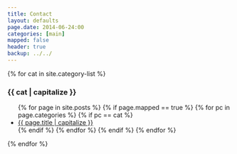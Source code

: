 ```yaml
---
title: Contact 
layout: defaults
page.date: 2014-06-24:00
categories: [main]
mapped: false
header: true
backup: ../../
---
```


{% for cat in site.category-list %}
### {{ cat | capitalize }}
<ul>
{% for page in site.posts %}
{% if page.mapped == true %}
{% for pc in page.categories %}
{% if pc == cat %}
<li><a href="{{ page.url }}">{{ page.title | capitalize }}</a></li>
{% endif %}   <!-- cat-match-p -->
{% endfor %}  <!-- page-category -->
{% endif %}   <!-- resource-p -->
{% endfor %} <!-- page -->
</ul>
{% endfor %}  <!-- cat -->
